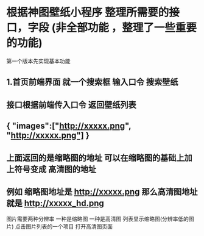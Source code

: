 
# 根据神图壁纸小程序 整理所需要的接口，字段 (非全部功能 ，整理了一些重要的功能)

  第一个版本先实现基本功能 

## 1.首页前端界面 就一个搜索框 输入口令 搜索壁纸

接口根据前端传入口令 返回壁纸列表 
---
{
  "images":["http://xxxxx.png", "http://xxxxx.png"]
}
---
上面返回的是缩略图的地址 可以在缩略图的基础上加上符号变成 高清图的地址 
---
例如 缩略图地址是 http://xxxxx.png 那么高清图地址就是 http://xxxxx_hd.png
---
图片需要两种分辨率 一种是缩略图 一种是高清图 列表显示缩略图(分辨率低的图片) 点击图片列表的一个项目 打开高清图页面



